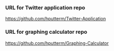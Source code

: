 ### URL for Twitter application repo
https://github.com/hputterm/Twitter-Application
### URL for graphing calculator repo
https://github.com/hputterm/Graphing-Calculator
